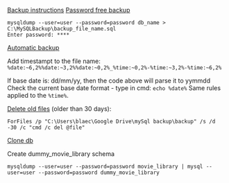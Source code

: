 [Backup instructions](https://www.sqlshack.com/how-to-backup-and-restore-mysql-databases-using-the-mysqldump-command/)
[Password free backup](https://stackoverflow.com/questions/19248567/mysql-5-6-how-to-create-a-backup-on-windows-using-mysqldump-without-a-password)

```
mysqldump --user=user --password=password db_name > C:\MySQLBackup\backup_file_name.sql
Enter password: ****
```

[Automatic backup](https://blog.devart.com/how-to-setup-daily-mysql-backup-on-windows.html)

Add timestampt to the file name:
`%date:~6,2%%date:~3,2%%date:~0,2%_%time:~0,2%-%time:~3,2%-%time:~6,2%`

If base date is: dd/mm/yy, then the code above will parse it to yymmdd
Check the current base date format - type in cmd: `echo %date%`
Same rules applied to the `%time%`.

[Delete old files](https://winaero.com/delete-files-older-x-days/) (older than 30 days):
```aidl
ForFiles /p "C:\Users\blaec\Google Drive\mySql backup\backup" /s /d -30 /c "cmd /c del @file"
```

[Clone db](https://stackoverflow.com/questions/675289/mysql-cloning-a-mysql-database-on-the-same-mysql-instance)

Create dummy_movie_library schema
```aidl
mysqldump --user=user --password=password movie_library | mysql --user=user --password=password dummy_movie_library
```